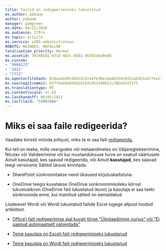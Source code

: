 ```yaml
---
title: Failid on redigeerimiseks lukustatud
ms.author: pebaum
author: pebaum
manager: pamgreen
ms.date: 04/21/2020
ms.audience: ITPro
ms.topic: article
ms.service: o365-administration
ROBOTS: NOINDEX, NOFOLLOW
localization_priority: Normal
ms.assetid: 39748581-d319-403c-8501-9b785e4a0ed8
ms.custom:
- "9000123"
- "1622"
- "1713"
ms.openlocfilehash: 819aada39cdb819cb7a4fe30e14e88239c6352ab451eb77ee135307d5dd1cfcd
ms.sourcegitcommit: b5f7da89a650d2915dc652449623c78be6247175
ms.translationtype: MT
ms.contentlocale: et-EE
ms.lasthandoff: 08/05/2021
ms.locfileid: "53907806"
---
```

# <a name="why-cant-i-edit-files"></a>Miks ei saa faile redigeerida?

Vaadake kiiresti mõnda põhjust, miks te ei saa faili [redigeerida.](https://support.office.com/article/why-can-t-i-edit-this-file-97315f48-aa5e-49d3-a4ae-a14b73daf87b)

Kui teil on teeke,  mille veergudes või metaandmetes on Väljaregistreerimine, Nõutav või  Valideerimine või kui mustandüksuse turve on seatud väärtusele Ainult kasutajad, kes saavad redigeerida, või Ainult **kasutajad,** kes saavad teegi versioonis Sätted üksusi kinnitada.  

- SharePoint sünkroonitakse need üksused kirjutuskaitstuna.

- OneDrive teegis kuvatakse OneDrive sünkroonimisoleku kõrval lukustusikoon (OneDrive faili lukustatud ikoon) ja kasutaja ei saa teeki sünkroonida enne, kui mainitud sätted on eemaldatud. 

Lisateavet Wordi või Wordi lukustatud failide Excel lugege allpool toodud artiklitest.

- [Office‘i faili redigeerimise ajal kuvati tõrge "Üleslaadimine nurjus" või "Ei saanud automaatselt salvestada"](https://support.office.com/article/i-got-an-upload-failed-or-couldn-t-save-automatically-error-while-editing-an-office-file-93a14d34-88e3-4a91-9eef-58cc541d31f8)

- [Teine kasutaja on Exceli faili redigeerimiseks lukustanud](https://support.office.com/article/Excel-file-is-locked-for-editing-by-another-user-6fa93887-2c2c-45f0-abcc-31b04aed68b3)

- [Teine kasutaja on Wordi faili redigeerimiseks lukustanud](https://support.microsoft.com/help/313472/the-document-is-locked-for-editing-by-another-user-error-message-when)

